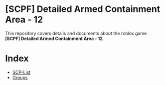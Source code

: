# [SCPF] Detailed Armed Containment Area - 12
This repository covers details and documents about the roblox game **[SCPF] Detailed Armed Containment Area - 12**.

# Index

* [SCP-List](/SCP/README.md)
* [Groups](/Groups/README.md)

